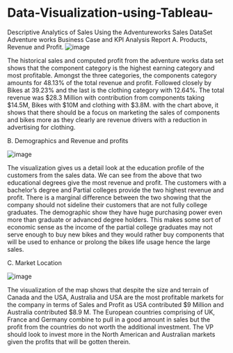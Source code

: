 # Data-Visualization-using-Tableau-
Descriptive Analytics of Sales  Using the Adventureworks Sales DataSet
Adventure works Business Case and KPI Analysis Report
A. Products, Revenue and Profit.
![image](https://user-images.githubusercontent.com/115041487/221764869-0498b82a-66c8-4e7c-92cb-1ec6ae27640a.png)

The historical sales and computed profit from the adventure works data set shows that the component category is the highest earning category and most profitable. Amongst the three categories, the components category amounts for 48.13% of the total revenue and profit. Followed closely by Bikes at 39.23% and the last is the clothing category with 12.64%. The total revenue was $28.3 Million with contribution from components taking $14.5M, Bikes with $10M and clothing with $3.8M. with the chart above, it shows that there should be a focus on marketing the sales of components and bikes more as they clearly are revenue drivers with a reduction in advertising for clothing.

B. Demographics and Revenue and profits

![image](https://user-images.githubusercontent.com/115041487/221764926-bcd7b972-7366-4086-b4c4-06dd36525440.png)
 
The visualization gives us a detail look at the education profile of the customers from the sales data. We can see from the above that two educational degrees give the most revenue and profit. The customers with a bachelor’s degree and Partial colleges provide the two highest revenue and profit. There is a marginal difference between the two showing that the company should not sideline their customers that are not fully college graduates. The demographic show they have huge purchasing power even more than graduate or advanced degree holders. This makes some sort of economic sense as the income of the partial college graduates may not serve enough to buy new bikes and they would rather buy components that will be used to enhance or prolong the bikes life usage hence the large sales.


C. Market Location
 
![image](https://user-images.githubusercontent.com/115041487/221764960-674295bc-fb71-49d8-9234-9b32dc236c27.png)

The visualization of the map shows that despite the size and terrain of Canada and the USA, Australia and USA are the most profitable markets for the company in terms of Sales and Profit as USA contributed $9 Million and Australia contributed $8.9 M. The European countries comprising of UK, France and Germany combine to pull in a good amount in sales but the profit from the countries do not worth the additional investment. The VP should look to invest more in the North American and Australian markets given the profits that will be gotten therein.

